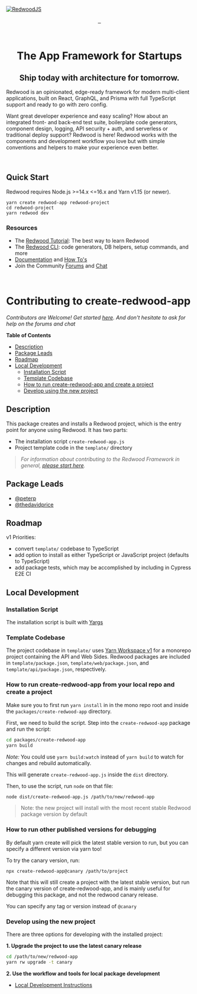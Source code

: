[![RedwoodJS](https://raw.githubusercontent.com/redwoodjs/redwoodjs.com/main/publish/images/mark-logo-cover.png)](https://redwoodjs.com)

<!-- prettier-ignore-start -->
<p align="center">
  <a aria-label="Start the Tutorial" href="https://redwoodjs.com/docs/tutorial">
    <img alt="" src="https://img.shields.io/badge/Start%20the%20Tutorial-%23BF4722?style=for-the-badge&labelColor=000000&logoWidth=20&logo=RedwoodJS">
  </a>
  <a aria-label="Join the Forums" href="https://community.redwoodjs.com">
    <img alt="" src="https://img.shields.io/badge/Join%20the%20Forums-%23FFF9AE?style=for-the-badge&labelColor=000000&logoWidth=20&logo=Discourse">
  </a>
  <a aria-label="Join the Chat" href="https://discord.gg/redwoodjs">
    <img alt="" src="https://img.shields.io/badge/Join%20the%20Chat-%237289DA?style=for-the-badge&labelColor=000000&logoWidth=20&logo=Discord&logoColor=white">
  </a>
</p>
<!-- prettier-ignore-end -->
<br>
<h1 align="center">The App Framework for Startups</h1>

<h2 align="center">Ship today with architecture for tomorrow.</h2>

Redwood is an opinionated, edge-ready framework for modern multi-client applications, built on React, GraphQL, and Prisma with full TypeScript support and ready to go with zero config.

Want great developer experience and easy scaling? How about an integrated front- and back-end test suite, boilerplate code generators, component design, logging, API security + auth, and serverless or traditional deploy support? Redwood is here! Redwood works with the components and development workflow you love but with simple conventions and helpers to make your experience even better.

<br>

<h2>Quick Start</h2>

Redwood requires Node.js >=14.x <=16.x and Yarn v1.15 (or newer).
```console
yarn create redwood-app redwood-project
cd redwood-project
yarn redwood dev
```

<h3>Resources</h3>

- The [Redwood Tutorial](https://redwoodjs.com/docs/tutorial): The best way to learn Redwood
- The [Redwood CLI](https://redwoodjs.com/docs/cli-commands): code generators, DB helpers, setup commands, and more
- [Documentation](https://redwoodjs.com/docs) and [How To's](https://redwoodjs.com/how-to/custom-function)
- Join the Community [Forums](https://community.redwoodjs.com) and [Chat](https://discord.gg/redwoodjs)

<br>

<h1>Contributing to create-redwood-app</h1>

_Contributors are Welcome! Get started [here](https://redwoodjs.com/docs/contributing). And don't hesitate to ask for help on the forums and chat_

**Table of Contents**
<!-- toc -->
- [Description](#description)
- [Package Leads](#package-leads)
- [Roadmap](#roadmap)
- [Local Development](#local-development)
  - [Installation Script](#installation-script)
  - [Template Codebase](#template-codebase)
  - [How to run create-redwood-app and create a project](#how-to-run-create-redwood-app-and-create-a-project)
  - [Develop using the new project](#develop-using-the-new-project)

## Description

This package creates and installs a Redwood project, which is the entry point for anyone using Redwood. It has two parts:
- The installation script `create-redwood-app.js`
- Project template code in the `template/` directory

> _For information about contributing to the Redwood Framework in general, [please start here](https://redwoodjs.com/docs/contributing)._

## Package Leads
- [@peterp](https://github.com/peterp)
- [@thedavidprice](https://github.com/thedavidprice)

## Roadmap

v1 Priorities:
- convert `template/` codebase to TypeScript
- add option to install as either TypeScript or JavaScript project (defaults to TypeScript)
- add package tests, which may be accomplished by including in Cypress E2E CI

## Local Development

### Installation Script
The installation script is built with [Yargs](https://github.com/yargs/yargs)

### Template Codebase
The project codebase in `template/` uses [Yarn Workspace v1](https://classic.yarnpkg.com/en/docs/workspaces/) for a monorepo project containing the API and Web Sides. Redwood packages are included in `template/package.json`, `template/web/package.json`, and `template/api/package.json`, respectively.

### How to run create-redwood-app from your local repo and create a project
Make sure you to first run `yarn install` in in the mono repo root and inside the `packages/create-redwood-app` directory.

First, we need to build the script. Step into the `create-redwood-app` package and run the script:

```bash
cd packages/create-redwood-app
yarn build
```

_Note:_ You could use `yarn build:watch` instead of `yarn build` to watch for changes and rebuild automatically.

This will generate `create-redwood-app.js` inside the `dist` directory.

Then, to use the script, run `node` on that file:
```bash
node dist/create-redwood-app.js /path/to/new/redwood-app
```

> Note: the new project will install with the most recent stable Redwood package version by default


### How to run other published versions for debugging
By default yarn create will pick the latest stable version to run, but you can specify a different version via yarn too!

To try the canary version, run:
```
npx create-redwood-app@canary /path/to/project
```

Note that this will still create a project with the latest stable version, but run the canary version of create-redwood-app, and is mainly useful for debugging this package, and not the redwood canary release.

You can specify any tag or version instead of `@canary`

### Develop using the new project
There are three options for developing with the installed project:

**1. Upgrade the project to use the latest canary release**
```bash
cd /path/to/new/redwood-app
yarn rw upgrade -t canary
```
**2. Use the workflow and tools for local package development**
- [Local Development Instructions](https://github.com/redwoodjs/redwood/blob/main/CONTRIBUTING.md#local-development)
